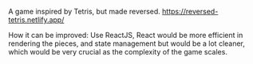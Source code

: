A game inspired by Tetris, but made reversed.
https://reversed-tetris.netlify.app/

How it can be improved:
Use ReactJS, React would be more efficient in rendering the pieces, and state management but would be a lot cleaner, which would be very crucial as the complexity of the game scales.
